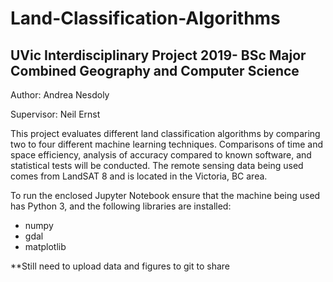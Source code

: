 # Land-Classification-Algorithms
## UVic Interdisciplinary Project 2019- BSc Major Combined Geography and Computer Science
Author: Andrea Nesdoly

Supervisor: Neil Ernst

This project evaluates different land classification algorithms by comparing two to four different machine learning techniques. Comparisons of time and space efficiency, analysis of accuracy compared to known software, and statistical tests will be conducted.
The remote sensing data being used comes from LandSAT 8 and is located in the Victoria, BC area.

To run the enclosed Jupyter Notebook ensure that the machine being used has Python 3, and the following libraries are installed:
 - numpy
 - gdal
 - matplotlib
 
 **Still need to upload data and figures to git to share
